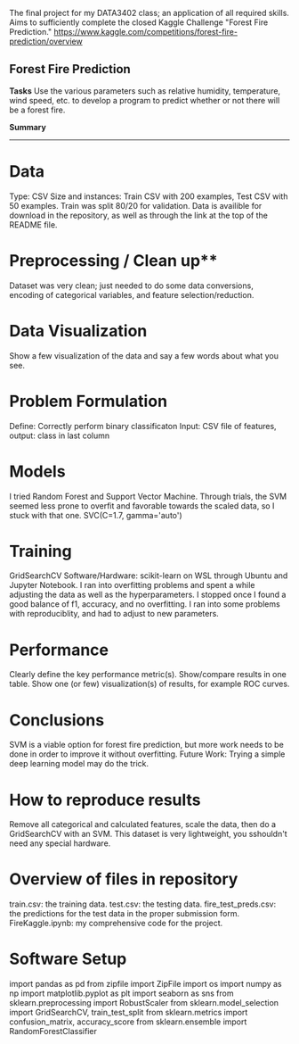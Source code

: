 The final project for my DATA3402 class; an application of all required skills. Aims to sufficiently complete the closed Kaggle Challenge "Forest Fire Prediction."
https://www.kaggle.com/competitions/forest-fire-prediction/overview
## Forest Fire Prediction
**Tasks**
Use the various parameters such as relative humidity, temperature, wind speed, etc. to develop a program to predict whether or not there will be a forest fire.

**Summary**
***************************************************
# Data
Type: CSV
Size and instances: Train CSV with 200 examples, Test CSV with 50 examples. Train was split 80/20 for validation.
Data is availible for download in the repository, as well as through the link at the top of the README file.

# Preprocessing / Clean up**
Dataset was very clean; just needed to do some data conversions, encoding of categorical variables, and feature selection/reduction.

# Data Visualization
Show a few visualization of the data and say a few words about what you see.

# Problem Formulation
Define: Correctly perform binary classificaton
Input: CSV file of features, output: class in last column

# Models
I tried Random Forest and Support Vector Machine. Through trials, the SVM seemed less prone to overfit and favorable towards the scaled data, so I stuck with that one.
SVC(C=1.7, gamma='auto')

# Training
GridSearchCV
Software/Hardware: scikit-learn on WSL through Ubuntu and Jupyter Notebook.
I ran into overfitting problems and spent a while adjusting the data as well as the hyperparameters. I stopped once I found a good balance of f1, accuracy, and no overfitting.
I ran into some problems with reproduciblity, and had to adjust to new parameters.

# Performance
Clearly define the key performance metric(s).
Show/compare results in one table.
Show one (or few) visualization(s) of results, for example ROC curves.

# Conclusions
SVM is a viable option for forest fire prediction, but more work needs to be done in order to improve it without overfitting. 
Future Work:
Trying a simple deep learning model may do the trick.

# How to reproduce results
Remove all categorical and calculated features, scale the data, then do a GridSearchCV with an SVM.
This dataset is very lightweight, you sshouldn't need any special hardware. 

# Overview of files in repository
train.csv: the training data.
test.csv: the testing data.
fire_test_preds.csv: the predictions for the test data in the proper submission form.
FireKaggle.ipynb: my comprehensive code for the project.

# Software Setup
import pandas as pd
from zipfile import ZipFile
import os
import numpy as np
import matplotlib.pyplot as plt
import seaborn as sns
from sklearn.preprocessing import RobustScaler
from sklearn.model_selection import GridSearchCV, train_test_split
from sklearn.metrics import confusion_matrix,  accuracy_score
from sklearn.ensemble import RandomForestClassifier
